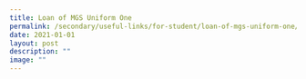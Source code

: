 ```yaml
---
title: Loan of MGS Uniform One
permalink: /secondary/useful-links/for-student/loan-of-mgs-uniform-one/
date: 2021-01-01
layout: post
description: ""
image: ""
---
```


